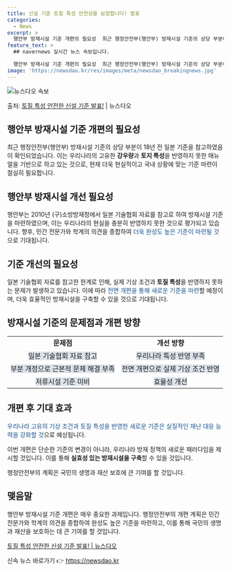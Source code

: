 ```yaml
---
title: 신설 기준 토질 특성 안전성을 보장합니다! 발표
categories:
  - News
excerpt: >
  행안부 방재시설 기준 개편의 필요성  최근 행정안전부(행안부) 방재시설 기준의 상당 부분이 18년 전 일본 …
feature_text: >
  ## navernews 실시간 뉴스 속보입니다.

  행안부 방재시설 기준 개편의 필요성  최근 행정안전부(행안부) 방재시설 기준의 상당 부분이 18년 전 일본 …
image: 'https://newsdao.kr/res/images/meta/newsdao_breakingnews.jpg'
---
```


![뉴스다오 속보](https://newsdao.kr/res/images/meta/newsdao_breakingnews.jpg)

<p>출처: <a href="https://newsdao.kr/4633" rel="dofollow">토질 특성 안전한 신설 기준 발표!</a> | 뉴스다오</p>

<h2 data-ke-size="size26">행안부 방재시설 기준 개편의 필요성</h2>
<p data-ke-size="size16">최근 행정안전부(행안부) 방재시설 기준의 상당 부분이 18년 전 일본 기준을 참고하였음이 확인되었습니다. 이는 우리나라의 고유한 <b>강우량</b>과 <b>토지 특성</b>을 반영하지 못한 매뉴얼을 기반으로 하고 있는 것으로, 현재 더욱 현실적이고 국내 상황에 맞는 기준 마련이 절실히 필요합니다.</p>

<h2 data-ke-size="size26">행안부 방재시설 개선 필요성</h2>
<p data-ke-size="size16">행안부는 2010년 (구)소방방재청에서 일본 기술협회 자료를 참고로 하여 방재시설 기준을 마련하였으며, 이는 우리나라의 현실을 충분히 반영하지 못한 것으로 평가되고 있습니다. 향후, 민간 전문가와 학계의 의견을 종합하여 <span style="color: #1a5490;">더욱 완성도 높은 기준이 마련될 것</span>으로 기대됩니다.</p>

<h2 data-ke-size="size26">기준 개선의 필요성</h2>
<p data-ke-size="size16">일본 기술협회 자료를 참고한 한계로 인해, 실제 기상 조건과 <b>토질 특성</b>을 반영하지 못하는 문제가 발생하고 있습니다. 이에 따라 <span style="color: #1a5490;">전면 개편을 통해 새로운 기준을 마련</span>할 예정이며, 더욱 효율적인 방재시설을 구축할 수 있을 것으로 기대됩니다.</p>

<h2 data-ke-size="size26">방재시설 기준의 문제점과 개편 방향</h2>
<table>
<tbody>
<tr>
<td style="text-align: center; height: 17px;"><b>문제점</b></td>
<td style="text-align: center; height: 17px;"><b>개선 방향</b></td>
</tr>
<tr>
<td style="text-align: center; height: 17px;"><span style="background-color: #21538527;">일본 기술협회 자료 참고</span></td>
<td style="text-align: center; height: 17px;"><span style="background-color: #21538527;">우리나라 특성 반영 부족</span></td>
</tr>
<tr>
<td style="text-align: center; height: 17px;"><span style="background-color: #21538527;">부분 개정으로 근본적 문제 해결 부족</span></td>
<td style="text-align: center; height: 17px;"><span style="background-color: #21538527;">전면 개편으로 실제 기상 조건 반영</span></td>
</tr>
<tr>
<td style="text-align: center; height: 17px;"><span style="background-color: #21538527;">저류시설 기준 미비</span></td>
<td style="text-align: center; height: 17px;"><span style="background-color: #21538527;">효율성 개선</span></td>
</tr>
</tbody>
</table>

<h2 data-ke-size="size26">개편 후 기대 효과</h2>
<p data-ke-size="size16"><span style="color: #1a5490;">우리나라 고유의 기상 조건과 토질 특성을 반영한 새로운 기준은 실질적인 재난 대응 능력을 강화할 것</span>으로 예상됩니다.</p>

<p data-ke-size="size16">이번 개편은 단순한 기준의 변경이 아니라, 우리나라 방재 정책의 새로운 패러다임을 제시할 것입니다. 이를 통해 <b>실효성 있는 방재시설을 구축</b>할 수 있을 것입니다.</p>

<p data-ke-size="size16">행정안전부의 계획은 국민의 생명과 재산 보호에 큰 기여를 할 것입니다.</p>

<h2 data-ke-size="size26">맺음말</h2>
<p data-ke-size="size16">행안부 방재시설 기준 개편은 매우 중요한 과제입니다. 행정안전부의 개편 계획은 민간 전문가와 학계의 의견을 종합하여 완성도 높은 기준을 마련하고, 이를 통해 국민의 생명과 재산을 보호하는 데 큰 기여를 할 것입니다.</p>

<p data-ke-size="size16"><a href="https://newsdao.kr/4633">토질 특성 안전한 신설 기준 발표! | 뉴스다오</a></p> 

신속 뉴스 바로가기 👉 <a href="https://newsdao.kr" rel="dofollow">https://newsdao.kr</a>


